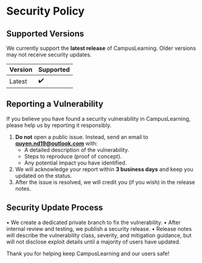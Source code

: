 # Security Policy

## Supported Versions

We currently support the **latest release** of CampusLearning. Older versions may not receive security updates.

| Version | Supported |
| ------- | --------- |
| Latest  | ✔️        |

## Reporting a Vulnerability

If you believe you have found a security vulnerability in CampusLearning, please help us by reporting it responsibly.

1. **Do not** open a public issue. Instead, send an email to **quyen.nd19@outlook.com** with:
   * A detailed description of the vulnerability.
   * Steps to reproduce (proof of concept).
   * Any potential impact you have identified.
2. We will acknowledge your report within **3 business days** and keep you updated on the status.
3. After the issue is resolved, we will credit you (if you wish) in the release notes.

## Security Update Process

• We create a dedicated private branch to fix the vulnerability.
• After internal review and testing, we publish a security release.
• Release notes will describe the vulnerability class, severity, and mitigation guidance, but will not disclose exploit details until a majority of users have updated.

Thank you for helping keep CampusLearning and our users safe!
